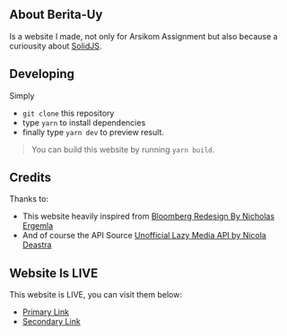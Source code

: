 ## About Berita-Uy

Is a website I made, not only for Arsikom Assignment but also because a curiousity about [SolidJS](https://www.solidjs.com/).

## Developing

Simply

- `git clone` this repository
- type `yarn` to install dependencies
- finally type `yarn dev` to preview result.

> You can build this website by running `yarn build`.

## Credits

Thanks to:

- This website heavily inspired from [Bloomberg Redesign By Nicholas Ergemla](https://dribbble.com/shots/18077971-Bloomberg-Redesign-UI)
- And of course the API Source [Unofficial Lazy Media API by Nicola Deastra](https://github.com/NicolaDeastra/The-Lazy-Media-api)

## Website Is LIVE

This website is LIVE, you can visit them below:

- [Primary Link](https://berita-uy.vercel.app/)
- [Secondary Link](http://simdkelompok2.s3-website-us-east-1.amazonaws.com/games/pc)